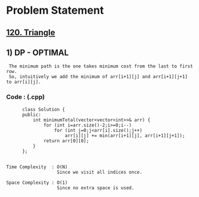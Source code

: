 # Problem Statement

## [120. Triangle](https://leetcode.com/problems/triangle/)


## 1) DP - OPTIMAL

     The minimum path is the one takes minimum cost from the last to first row.
     So, intuitively we add the minimum of arr[i+1][j] and arr[i+1][j+1] to arr[i][j].
  
        
   ### Code : (.cpp)  
      
          class Solution {
          public:
              int minimumTotal(vector<vector<int>>& arr) {
                  for (int i=arr.size()-2;i>=0;i--) 
                      for (int j=0;j<arr[i].size();j++) 
                          arr[i][j] += min(arr[i+1][j], arr[i+1][j+1]);
                  return arr[0][0];
              }
          };
          

    Time Complexity  : O(N)
                       Since we visit all indices once. 

    Space Complexity : O(1)
                       Since no extra space is used.
